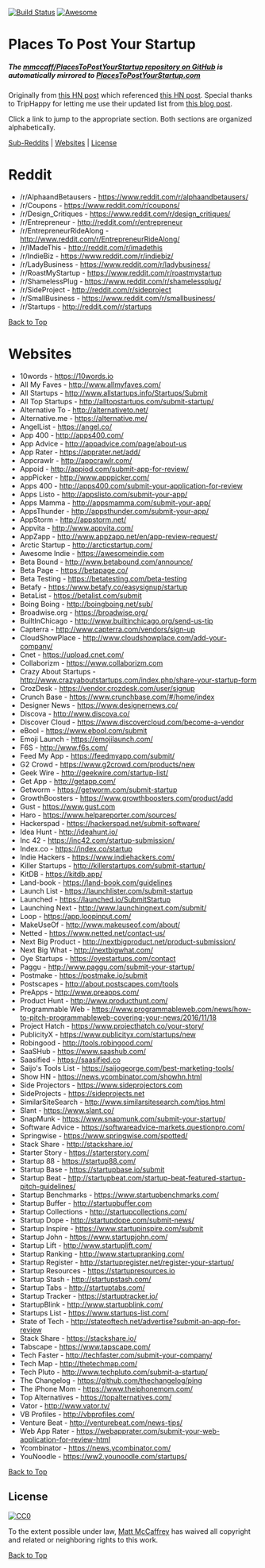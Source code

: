 [![Build Status](https://travis-ci.org/mmccaff/PlacesToPostYourStartup.svg?branch=master)](https://travis-ci.org/mmccaff/PlacesToPostYourStartup) [![Awesome](https://cdn.rawgit.com/sindresorhus/awesome/d7305f38d29fed78fa85652e3a63e154dd8e8829/media/badge.svg)](https://github.com/sindresorhus/awesome)

# Places To Post Your Startup

##### The [mmccaff/PlacesToPostYourStartup repository on GitHub](https://github.com/mmccaff/PlacesToPostYourStartup) is automatically mirrored to [PlacesToPostYourStartup.com](https://www.placestopostyourstartup.com)

Originally from [this HN post](https://news.ycombinator.com/item?id=7248460) which referenced [this HN post](https://news.ycombinator.com/item?id=6492109). Special thanks to TripHappy for letting me use their updated list from [this blog post](https://triphappy.com/blog/131-startup-directories-to-promote-your-startup/1).

Click a link to jump to the appropriate section. Both sections are organized alphabetically.

[Sub-Reddits](#reddit) | [Websites](#websites) | [License](#license)

# Reddit

- /r/AlphaandBetausers - https://www.reddit.com/r/alphaandbetausers/
- /r/Coupons - https://www.reddit.com/r/coupons/
- /r/Design_Critiques - https://www.reddit.com/r/design_critiques/
- /r/Entrepreneur - http://reddit.com/r/entrepreneur
- /r/EntrepreneurRideAlong - http://www.reddit.com/r/EntrepreneurRideAlong/
- /r/IMadeThis - http://reddit.com/r/imadethis
- /r/IndieBiz - https://www.reddit.com/r/indiebiz/
- /r/LadyBusiness - https://www.reddit.com/r/ladybusiness/
- /r/RoastMyStartup - https://www.reddit.com/r/roastmystartup
- /r/ShamelessPlug - https://www.reddit.com/r/shamelessplug/
- /r/SideProject - http://reddit.com/r/sideproject
- /r/SmallBusiness - https://www.reddit.com/r/smallbusiness/
- /r/Startups - http://reddit.com/r/startups

[Back to Top](#places-to-post-your-startup)

# Websites

- 10words - https://10words.io
- All My Faves - http://www.allmyfaves.com/
- All Startups - http://www.allstartups.info/Startups/Submit
- All Top Startups - http://alltopstartups.com/submit-startup/
- Alternative To - http://alternativeto.net/
- Alternative.me - https://alternative.me/
- AngelList - https://angel.co/
- App 400 - http://apps400.com/
- App Advice - http://appadvice.com/page/about-us
- App Rater - https://apprater.net/add/
- Appcrawlr - http://appcrawlr.com/
- Appoid - http://appiod.com/submit-app-for-review/
- appPicker - http://www.apppicker.com/
- Apps 400 - http://apps400.com/submit-your-application-for-review
- Apps Listo - http://appslisto.com/submit-your-app/
- Apps Mamma - http://appsmamma.com/submit-your-app/
- AppsThunder - http://appsthunder.com/submit-your-app/
- AppStorm - http://appstorm.net/
- Appvita - http://www.appvita.com/
- AppZapp - http://www.appzapp.net/en/app-review-request/
- Arctic Startup - http://arcticstartup.com/
- Awesome Indie - https://awesomeindie.com
- Beta Bound - http://www.betabound.com/announce/
- Beta Page - https://betapage.co/
- Beta Testing - https://betatesting.com/beta-testing
- Betafy - https://www.betafy.co/easysignup/startup
- BetaList - https://betalist.com/submit
- Boing Boing - http://boingboing.net/sub/
- Broadwise.org - https://broadwise.org/
- BuiltInChicago - http://www.builtinchicago.org/send-us-tip
- Capterra - http://www.capterra.com/vendors/sign-up
- CloudShowPlace - http://www.cloudshowplace.com/add-your-company/
- Cnet - https://upload.cnet.com/
- Collaborizm - https://www.collaborizm.com
- Crazy About Startups - http://www.crazyaboutstartups.com/index.php/share-your-startup-form
- CrozDesk - https://vendor.crozdesk.com/user/signup
- Crunch Base - https://www.crunchbase.com/#/home/index
- Designer News - https://www.designernews.co/
- Discova - http://www.discova.co/
- Discover Cloud - https://www.discovercloud.com/become-a-vendor
- eBool - https://www.ebool.com/submit
- Emoji Launch - https://emojilaunch.com/
- F6S - http://www.f6s.com/
- Feed My App - https://feedmyapp.com/submit/
- G2 Crowd - https://www.g2crowd.com/products/new
- Geek Wire - http://geekwire.com/startup-list/
- Get App - http://getapp.com/
- Getworm - https://getworm.com/submit-startup
- GrowthBoosters - https://www.growthboosters.com/product/add
- Gust - https://www.gust.com
- Haro - https://www.helpareporter.com/sources/
- Hackerspad - https://hackerspad.net/submit-software/
- Idea Hunt - http://ideahunt.io/
- Inc 42 - https://inc42.com/startup-submission/
- Index.co - https://index.co/startup
- Indie Hackers - https://www.indiehackers.com/
- Killer Startups - http://killerstartups.com/submit-startup/
- KitDB - https://kitdb.app/
- Land-book - https://land-book.com/guidelines
- Launch List - https://launchlister.com/submit-startup
- Launched - https://launched.io/SubmitStartup
- Launching Next - http://www.launchingnext.com/submit/
- Loop - https://app.loopinput.com/
- MakeUseOf - http://www.makeuseof.com/about/
- Netted - https://www.netted.net/contact-us/
- Next Big Product - http://nextbigproduct.net/product-submission/
- Next Big What - http://nextbigwhat.com/
- Oye Startups - https://oyestartups.com/contact
- Paggu - http://www.paggu.com/submit-your-startup/
- Postmake - https://postmake.io/submit
- Postscapes - http://about.postscapes.com/tools
- PreApps - http://www.preapps.com/
- Product Hunt - http://www.producthunt.com/
- Programmable Web - https://www.programmableweb.com/news/how-to-pitch-programmableweb-covering-your-news/2016/11/18
- Project Hatch - https://www.projecthatch.co/your-story/
- PublicityX - https://www.publicityx.com/startups/new
- Robingood - http://tools.robingood.com/
- SaaSHub - https://www.saashub.com/
- Saasified - https://saasified.co
- Saijo's Tools List - https://saijogeorge.com/best-marketing-tools/
- Show HN - https://news.ycombinator.com/showhn.html
- Side Projectors - https://www.sideprojectors.com
- SideProjects - https://sideprojects.net
- SimilarSiteSearch - http://www.similarsitesearch.com/tips.html
- Slant - https://www.slant.co/
- SnapMunk - https://www.snapmunk.com/submit-your-startup/
- Software Advice - https://softwareadvice-markets.questionpro.com/
- Springwise - https://www.springwise.com/spotted/
- Stack Share - http://stackshare.io/
- Starter Story - https://starterstory.com/
- Startup 88 - https://startup88.com/
- Startup Base - https://startupbase.io/submit
- Startup Beat - http://startupbeat.com/startup-beat-featured-startup-pitch-guidelines/
- Startup Benchmarks - https://www.startupbenchmarks.com/
- Startup Buffer - http://startupbuffer.com
- Startup Collections - http://startupcollections.com/
- Startup Dope - http://startupdope.com/submit-news/
- Startup Inspire - https://www.startupinspire.com/submit
- Startup John - https://www.startupjohn.com/
- Startup Lift - http://www.startuplift.com/
- Startup Ranking - http://www.startupranking.com/
- Startup Register - http://startupregister.net/register-your-startup/
- Startup Resources - https://startupresources.io
- Startup Stash - http://startupstash.com/
- Startup Tabs - http://startuptabs.com/
- Startup Tracker - https://startuptracker.io/
- StartupBlink - http://www.startupblink.com/
- Startups List - https://www.startups-list.com/
- State of Tech - http://stateoftech.net/advertise?submit-an-app-for-review
- Stack Share - https://stackshare.io/
- Tabscape - https://www.tapscape.com/
- Tech Faster - http://techfaster.com/submit-your-company/
- Tech Map - http://thetechmap.com/
- Tech Pluto - http://www.techpluto.com/submit-a-startup/
- The Changelog - https://github.com/thechangelog/ping
- The iPhone Mom - https://www.theiphonemom.com/
- Top Alternatives - https://topalternatives.com/
- Vator - http://www.vator.tv/
- VB Profiles - http://vbprofiles.com/
- Venture Beat - http://venturebeat.com/news-tips/
- Web App Rater - https://webapprater.com/submit-your-web-application-for-review-html
- Ycombinator - https://news.ycombinator.com/
- YouNoodle - https://ww2.younoodle.com/startups/

[Back to Top](#places-to-post-your-startup)

## License

[![CC0](https://i.creativecommons.org/p/zero/1.0/88x31.png)](http://creativecommons.org/publicdomain/zero/1.0/)

To the extent possible under law, [Matt McCaffrey](http://www.mattmccaffrey.com/) has waived all copyright and related or neighboring rights to this work.

[Back to Top](#places-to-post-your-startup)
